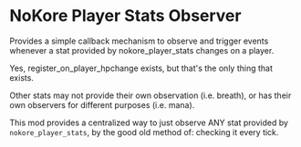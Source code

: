 # NoKore Player Stats Observer

Provides a simple callback mechanism to observe and trigger events whenever a stat provided by nokore_player_stats changes on a player.

Yes, register_on_player_hpchange exists, but that's the only thing that exists.

Other stats may not provide their own observation (i.e. breath), or has their own observers for different purposes (i.e. mana).

This mod provides a centralized way to just observe ANY stat provided by `nokore_player_stats`, by the good old method of: checking it every tick.

